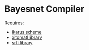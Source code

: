 # Bayesnet Compiler

Requires:
- [ikarus scheme](http://ikarus-scheme.org/)
- [xitomatl library](https://code.launchpad.net/~derick-eddington/scheme-libraries/xitomatl)
- [srfi library](https://code.launchpad.net/~scheme-libraries-team/scheme-libraries/srfi)
